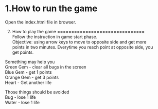 1.How to run the game
===============================
Open the index.html file in browser.

2. How to play the game
===============================
Follow the instruction in game start phase.  
Objective: using arrow keys to move to opposite side and get more points in two minutes. Everytime you reach point at opposite side, you get points.  
  
Something may help you  
Green Gem - clear all bugs in the screen  
Blue Gem - get 1 points  
Orange Gem - get 3 points  
Heart - Get another life

Those things should be avoided  
Bug - lose 1 life  
Water - lose 1 life
